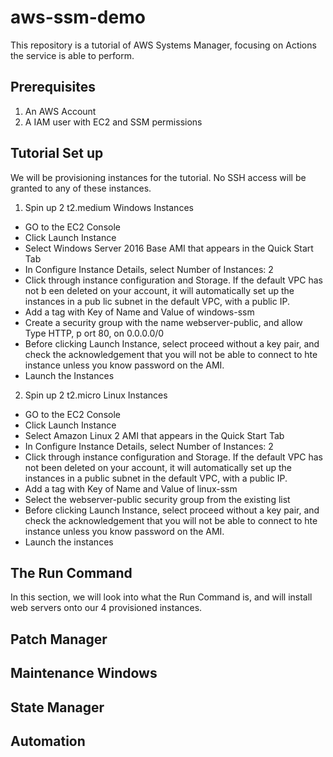 # aws-ssm-demo
This repository is a tutorial of AWS Systems Manager, focusing on Actions the service is able to perform.

## Prerequisites
1) An AWS Account
2) A IAM user with EC2 and SSM permissions
## Tutorial Set up
We will be provisioning instances for the tutorial. No SSH access will be granted to any of these instances.

1) Spin up 2 t2.medium Windows Instances
- GO to the EC2 Console
- Click Launch Instance
- Select Windows Server 2016 Base AMI that appears in the Quick Start Tab
- In Configure Instance Details, select Number of Instances: 2
- Click through instance configuration and Storage. If the default VPC has not b
een deleted on your account, it will automatically set up the instances in a pub
lic subnet in the default VPC, with a public IP.
- Add a tag with Key of Name and Value of windows-ssm
- Create a security group with the name webserver-public, and allow Type HTTP, p
ort 80, on 0.0.0.0/0
- Before clicking Launch Instance, select proceed without a key pair, and check
the acknowledgement that you will not be able to connect to hte instance unless
you know password on the AMI.
- Launch the Instances
2) Spin up 2 t2.micro Linux Instances
- GO to the EC2 Console
- Click Launch Instance
- Select Amazon Linux 2 AMI that appears in the Quick Start Tab
- In Configure Instance Details, select Number of Instances: 2
- Click through instance configuration and Storage. If the default VPC has not been deleted on your account, it will automatically set up the instances in a public subnet in the default VPC, with a public IP.
- Add a tag with Key of Name and Value of linux-ssm
- Select the  webserver-public security group from the existing list
- Before clicking Launch Instance, select proceed without a key pair, and check the acknowledgement that you will not be able to connect to hte instance unless you know password on the AMI.
- Launch the instances
## The Run Command
In this section, we will look into what the Run Command is, and will install web servers onto our 4 provisioned instances.


## Patch Manager

## Maintenance Windows
## State Manager
## Automation
